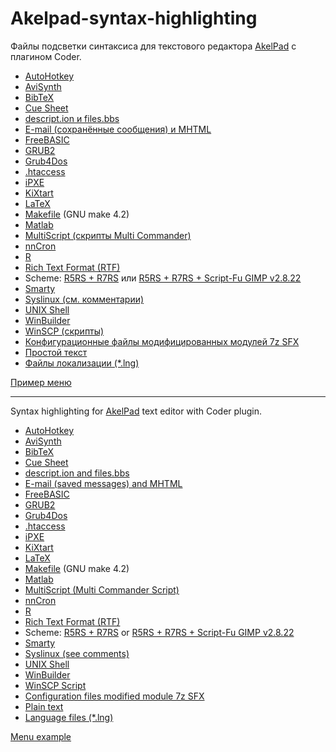 Akelpad-syntax-highlighting
===========================

Файлы подсветки синтаксиса для текстового редактора [AkelPad](http://akelpad.sourceforge.net/ "Редактор AkelPad") с плагином Coder.

* [AutoHotkey](ahk.coder "ahk.coder")
* [AviSynth](avs.coder "avs.coder")
* [BibTeX](bibtex.coder "bibtex.coder")
* [Cue Sheet](cue.coder "cue.coder")
* [descript.ion и files.bbs](_description.coder "_description.coder")
* [E-mail (сохранённые сообщения) и MHTML](msg.coder "msg.coder")
* [FreeBASIC](freebasic.coder "freebasic.coder")
* [GRUB2](_grub2.coder "_grub2.coder")
* [Grub4Dos](grub4dos.coder "grub4dos.coder")
* [.htaccess](htaccess.coder "htaccess.coder")
* [iPXE](_ipxe.coder "_ipxe.coder")
* [KiXtart](kixtart.coder "kixtart.coder")
* [LaTeX](latex.coder "latex.coder")
* [Makefile](_makefile.coder "_makefile.coder") (GNU make 4.2)
* [Matlab](matlab.coder "matlab.coder")
* [MultiScript (скрипты Multi Commander)](multiscript.coder "multiscript.coder")
* [nnCron](nncron.coder "nncron.coder")
* [R](R.coder "R.coder")
* [Rich Text Format (RTF)](rtf.coder "rtf.coder")
* Scheme: [R5RS + R7RS](scheme.coder "scheme.coder") или [R5RS + R7RS + Script-Fu GIMP v2.8.22](schemesfu.coder "schemefu.coder")
* [Smarty](smarty.coder "smarty.coder")
* [Syslinux (см. комментарии)](_syslinux.coder "_syslinux.coder")
* [UNIX Shell](sh.coder "sh.coder")
* [WinBuilder](winbuilder.coder "winbuilder.coder")
* [WinSCP (скрипты)](winscp.coder "winscp.coder")
* [Конфигурационные файлы модифицированных модулей 7z SFX](7zsfxconfig.coder "7zsfxconfig.coder")
* [Простой текст](txt.coder "txt.coder")
* [Файлы локализации (*.lng)](lng.coder "lng.coder")

[Пример меню](MENU.md "Пример меню")

----------

Syntax highlighting for [AkelPad](http://akelpad.sourceforge.net/ "AkelPad Editor") text editor with Coder plugin.

* [AutoHotkey](ahk.coder "ahk.coder")
* [AviSynth](avs.coder "avs.coder")
* [BibTeX](bibtex.coder "bibtex.coder")
* [Cue Sheet](cue.coder "cue.coder")
* [descript.ion and files.bbs](_description.coder "_description.coder")
* [E-mail (saved messages) and MHTML](msg.coder "msg.coder")
* [FreeBASIC](freebasic.coder "freebasic.coder")
* [GRUB2](_grub2.coder "_grub2.coder")
* [Grub4Dos](grub4dos.coder "grub4dos.coder")
* [.htaccess](htaccess.coder "htaccess.coder")
* [iPXE](_ipxe.coder "_ipxe.coder")
* [KiXtart](kixtart.coder "kixtart.coder")
* [LaTeX](latex.coder "latex.coder")
* [Makefile](_makefile.coder "_makefile.coder") (GNU make 4.2)
* [Matlab](matlab.coder "matlab.coder")
* [MultiScript (Multi Commander Script)](multiscript.coder "multiscript.coder")
* [nnCron](nncron.coder "nncron.coder")
* [R](R.coder "R.coder")
* [Rich Text Format (RTF)](rtf.coder "rtf.coder")
* Scheme: [R5RS + R7RS](scheme.coder "scheme.coder") or [R5RS + R7RS + Script-Fu GIMP v2.8.22](schemefu.coder "schemefu.coder")
* [Smarty](smarty.coder "smarty.coder")
* [Syslinux (see comments)](_syslinux.coder "_syslinux.coder")
* [UNIX Shell](sh.coder "sh.coder")
* [WinBuilder](winbuilder.coder "winbuilder.coder")
* [WinSCP Script](winscp.coder "winscp.coder")
* [Configuration files modified module 7z SFX](7zsfxconfig.coder "7zsfxconfig.coder")
* [Plain text](txt.coder "txt.coder")
* [Language files (*.lng)](lng.coder "lng.coder")

[Menu example](MENU.md "Menu example")

